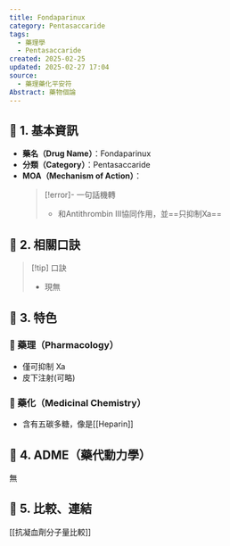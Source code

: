 ```yaml
---
title: Fondaparinux
category: Pentasaccaride
tags:
  - 藥理學
  - Pentasaccaride
created: 2025-02-25
updated: 2025-02-27 17:04
source:
  - 藥理藥化平安符
Abstract: 藥物個論
---
```

## 🔹 1. 基本資訊
- **藥名（Drug Name）**：Fondaparinux
- **分類（Category）**：Pentasaccaride
- **MOA（Mechanism of Action）**：
  > [!error]- 一句話機轉
  > - 和Antithrombin III協同作用，並==只抑制Xa==


## 🔹 2. 相關口訣
> [!tip] 口訣
> - 現無

## 🔹 3. 特色
### 🧪 藥理（Pharmacology）

- 僅可抑制 Xa
- 皮下注射(可略)

### 🧬 藥化（Medicinal Chemistry）

- 含有五碳多糖，像是[[Heparin]]


## 🔹 4. ADME（藥代動力學）
 無
## 🔹 5. 比較、連結
[[抗凝血劑分子量比較]]

